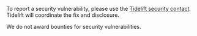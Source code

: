 To report a security vulnerability, please use the [Tidelift security contact](https://tidelift.com/security). Tidelift will coordinate the fix and disclosure.

We do not award bounties for security vulnerabilities.
